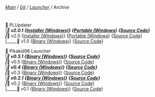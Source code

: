 ﻿###### [Main](https://pikakid98.github.io) / [Git](https://git-pikakid98.github.io) / [Launcher](https://git-pikakid98.github.io/launcher) / Archive
<h1></h1>

📂 PLUpdater
\
|_____📁 v2.0.1 {[Installer (Windows)](https://github.com/Git-Pikakid98/pikakid98-launcher-updater/releases/download/v2.0.1/PLUpdater.Installer.exe)} {[Portable (Windows](https://github.com/Git-Pikakid98/pikakid98-launcher-updater/releases/download/v2.0.1/PLUpdater.7z)} {[Source Code](https://github.com/Git-Pikakid98/pikakid98-launcher-updater/archive/refs/tags/v2.0.1.zip)}
\
|_____📁 v2.0 {[Installer (Windows)](https://github.com/Git-Pikakid98/pikakid98-launcher-updater/releases/download/v2.0/PLUpdater.Installer.exe)} {[Portable (Windows](https://github.com/Git-Pikakid98/pikakid98-launcher-updater/releases/download/v2.0/PLUpdater.7z)} {[Source Code](https://github.com/Git-Pikakid98/pikakid98-launcher-updater/archive/refs/tags/v2.0.zip)}
\
|_____📁 v1.0 {[Binary (Windows)](https://github.com/Git-Pikakid98/pikakid98-launcher-updater/releases/download/v1.0/PLUpdater.exe)} {[Source Code](https://github.com/Git-Pikakid98/pikakid98-launcher-updater/archive/refs/tags/v1.0.zip)}

📂 Pikakid98 Launcher
\
|_____📁 v0.5.1 {[Binary (Windows)](https://github.com/Git-Pikakid98/pikakid98-launcher/releases/download/v0.5.1/Pikakid98.Launcher.exe)} {[Source Code](https://github.com/Git-Pikakid98/pikakid98-launcher/archive/refs/tags/v0.5.1.zip)}
\
|_____📁 v0.5 {[Binary (Windows)](https://github.com/Git-Pikakid98/pikakid98-launcher/releases/download/v0.5/Pikakid98.Launcher.exe)} {[Source Code](https://github.com/Git-Pikakid98/pikakid98-launcher/archive/refs/tags/v0.5.zip)}
\
|_____📁 v0.4 {[Binary (Windows)](https://github.com/Git-Pikakid98/pikakid98-launcher/releases/download/v0.4/Pikakid98.Launcher.exe)} {[Source Code](https://github.com/Git-Pikakid98/pikakid98-launcher/archive/refs/tags/v0.4.zip)}
\
|_____📁 v0.3 {[Binary (Windows)](https://github.com/Git-Pikakid98/pikakid98-launcher/releases/download/v0.3/Pikakid98.Launcher.exe)} {[Source Code](https://github.com/Git-Pikakid98/pikakid98-launcher/archive/refs/tags/v0.3.zip)}
\
|_____📁 v0.2.1 {[Binary (Windows)](https://github.com/Git-Pikakid98/pikakid98-launcher/releases/download/v0.2.1/Pikakid98.Launcher.exe)} {[Source Code](https://github.com/Git-Pikakid98/pikakid98-launcher/archive/refs/tags/v0.2.1.zip)}
\
|_____📁 v0.2 {[Binary (Windows)](https://github.com/Git-Pikakid98/pikakid98-launcher/releases/download/v0.2/Pikakid98.Launcher.exe)} {[Source Code](https://github.com/Git-Pikakid98/pikakid98-launcher/archive/refs/tags/v0.2.zip)}
\
|_____📁 v0.1 {[Binary (Windows)](https://github.com/Git-Pikakid98/pikakid98-launcher/releases/download/v0.1/Pikakid98.Launcher.exe)} {[Source Code](https://github.com/Git-Pikakid98/pikakid98-launcher/archive/refs/tags/v0.1.zip)}
